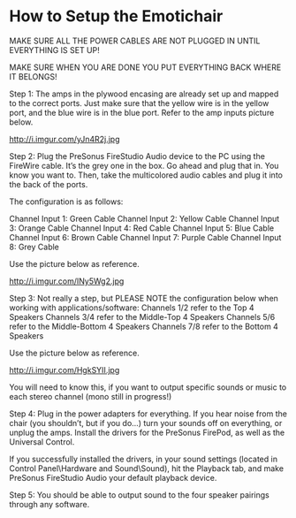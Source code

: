 How to Setup the Emotichair
===========

MAKE SURE ALL THE POWER CABLES ARE NOT PLUGGED IN UNTIL EVERYTHING IS SET UP!

MAKE SURE WHEN YOU ARE DONE YOU PUT EVERYTHING BACK WHERE IT BELONGS!

Step 1: The amps in the plywood encasing are already set up and mapped to the correct ports. Just make sure that the yellow wire is in the yellow port, and the blue wire is in the blue port. Refer to the amp inputs picture below. 

http://i.imgur.com/yJn4R2j.jpg

Step 2: Plug the PreSonus FireStudio Audio device to the PC using the FireWire cable. It’s the grey one in the box. Go ahead and plug that in. You know you want to. Then, take the multicolored audio cables and plug it into the back of the ports. 

The configuration is as follows: 

Channel Input 1: Green Cable
Channel Input 2: Yellow Cable
Channel Input 3: Orange Cable
Channel Input 4: Red Cable
Channel Input 5: Blue Cable
Channel Input 6: Brown Cable
Channel Input 7: Purple Cable
Channel Input 8: Grey Cable

Use the picture below as reference.

http://i.imgur.com/INy5Wg2.jpg

Step 3: Not really a step, but PLEASE NOTE the configuration below when working with applications/software: 
Channels 1/2 refer to the Top 4 Speakers 
Channels 3/4 refer to the Middle-Top 4 Speakers 
Channels 5/6 refer to the Middle-Bottom 4 Speakers 
Channels 7/8 refer to the Bottom 4 Speakers 

Use the picture below as reference.

http://i.imgur.com/HgkSYII.jpg
 
You will need to know this, if you want to output specific sounds or music to each stereo channel (mono still in progress!)

Step 4: Plug in the power adapters for everything. If you hear noise from the chair (you shouldn’t, but if you do…) turn your sounds off on everything, or unplug the amps. Install the drivers for the PreSonus FirePod, as well as the Universal Control. 

If you successfully installed the drivers, in your sound settings (located in Control Panel\Hardware and Sound\Sound), hit the Playback tab, and make PreSonus FireStudio Audio your default playback device.
    
Step 5: You should be able to output sound to the four speaker pairings through any software.
